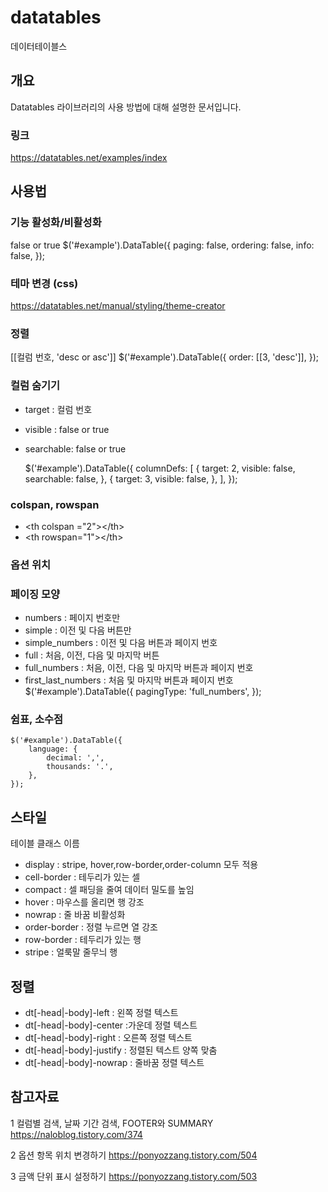 # datatables
데이터테이블스 
## 개요
Datatables 라이브러리의 사용 방법에 대해 설명한 문서입니다.
### 링크  
https://datatables.net/examples/index
## 사용법
### 기능 활성화/비활성화 
false or true
    $('#example').DataTable({
    paging: false,
    ordering: false,
    info: false,
    });
### 테마 변경 (css)
https://datatables.net/manual/styling/theme-creator

### 정렬 
&#91;&#91;컬럼 번호, 'desc or asc'&#93;&#93;
    $('#example').DataTable({
        order: &#91;&#91;3, 'desc'&#93;&#93;,
    });

### 컬럼 숨기기
* target : 컬럼 번호
* visible : false or true
* searchable: false or true
 
    $('#example').DataTable({
  columnDefs: [
    {
      target: 2,
      visible: false,
      searchable: false,
    },
    {
      target: 3,
      visible: false,
    },
  ],
});

### colspan, rowspan 
* &lt;th colspan ="2"&gt;&lt;/th&gt;
* &lt;th rowspan="1"&gt;&lt;/th&gt;

### 옵션 위치 

### 페이징 모양
* numbers  : 페이지 번호만
* simple : 이전 및 다음 버튼만
* simple_numbers : 이전 및 다음 버튼과 페이지 번호
* full : 처음, 이전, 다음 및 마지막 버튼
* full_numbers : 처음, 이전, 다음 및 마지막 버튼과 페이지 번호
* first_last_numbers : 처음 및 마지막 버튼과 페이지 번호
    $('#example').DataTable({
        pagingType: 'full_numbers',
    });
### 쉼표, 소수점
    $('#example').DataTable({
        language: {
            decimal: ',',
            thousands: '.',
        },
    });

## 스타일
테이블 클래스 이름

* display : stripe, hover,row-border,order-column 모두 적용
* cell-border : 테두리가 있는 셀
* compact : 셀 패딩을 줄여 데이터 밀도를 높임
* hover : 마우스를 올리면 행 강조
* nowrap : 줄 바꿈 비활성화
* order-border : 정렬 누르면 열 강조
* row-border : 테두리가 있는 행
* stripe : 얼룩말 줄무늬 행

## 정렬 
* dt[-head|-body]-left : 왼쪽 정렬 텍스트
* dt[-head|-body]-center :가운데 정렬 텍스트
* dt[-head|-body]-right : 오른쪽 정렬 텍스트
* dt[-head|-body]-justify : 정렬된 텍스트 양쪽 맞춤
* dt[-head|-body]-nowrap : 줄바꿈 정렬 텍스트

## 참고자료

1 컬럼별 검색, 날짜 기간 검색, FOOTER와 SUMMARY
https://naloblog.tistory.com/374

2 옵션 항목 위치 변경하기
https://ponyozzang.tistory.com/504

3 금액 단위 표시 설정하기
https://ponyozzang.tistory.com/503
